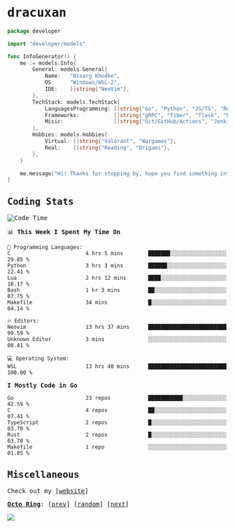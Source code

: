 <!-- Banner -->
<!--
<img src="https://i.imgur.com/mz4ym1F.png" style="max-height:550px"/>
-->


<samp>
	
<!-- Coded Intro -->
	
# dracuxan

```go
package developer

import "developer/models"

func InfoGenerator() {
	me := models.Info{
		General: models.General{
			Name:   "Nisarg Khodke",
			OS:     "Windows/WSL-2",
			IDE:    []string{"NeoVim"},
		},
		TechStack: models.TechStack{
			LanguagesProgramming: []string{"Go", "Python", "JS/TS", "Rust", "C"},
			Frameworks: 	      []string{"gRPC", "fiber", "flask", "React.js", "Next.js"},
			Misic:                []string{"Git/GitHub/Actions", "Jenkins", "Docker"},
		},
		Hobbies: models.Hobbies{
			Virtual: []string{"Valorant", "Wargames"},
			Real:    []string{"Reading", "Origami"},
		},		
	}

	me.message("Hi! Thanks for stopping by, hope you find something interesting!") 
}
```

## Coding Stats


<!--START_SECTION:waka-->
![Code Time](http://img.shields.io/badge/Code%20Time-135%20hrs%2058%20mins-blue)

📊 **This Week I Spent My Time On** 

```text
💬 Programming Languages: 
C                        4 hrs 5 mins        ███████░░░░░░░░░░░░░░░░░░   29.85 % 
Python                   3 hrs 3 mins        ██████░░░░░░░░░░░░░░░░░░░   22.41 % 
Lua                      2 hrs 12 mins       ████░░░░░░░░░░░░░░░░░░░░░   16.17 % 
Bash                     1 hr 3 mins         ██░░░░░░░░░░░░░░░░░░░░░░░   07.75 % 
Makefile                 34 mins             █░░░░░░░░░░░░░░░░░░░░░░░░   04.14 % 

🔥 Editors: 
Neovim                   13 hrs 37 mins      █████████████████████████   99.59 % 
Unknown Editor           3 mins              ░░░░░░░░░░░░░░░░░░░░░░░░░   00.41 % 

💻 Operating System: 
WSL                      13 hrs 40 mins      █████████████████████████   100.00 % 
```

**I Mostly Code in Go** 

```text
Go                       23 repos            ███████████░░░░░░░░░░░░░░   42.59 % 
C                        4 repos             ██░░░░░░░░░░░░░░░░░░░░░░░   07.41 % 
TypeScript               2 repos             █░░░░░░░░░░░░░░░░░░░░░░░░   03.70 % 
Rust                     2 repos             █░░░░░░░░░░░░░░░░░░░░░░░░   03.70 % 
Makefile                 1 repo              ░░░░░░░░░░░░░░░░░░░░░░░░░   01.85 % 
```




<!--END_SECTION:waka-->

## Miscellaneous

Check out my [[website](https://bynisarg.in/)]

[**Octo Ring**](https://octo-ring.com/):
[[prev](https://octo-ring.com/p/dracuxan/prev)]  [[random](https://octo-ring.com/p/dracuxan/random)]  [[next](https://octo-ring.com/p/dracuxan/next)]

![](https://komarev.com/ghpvc/?username=dracuxan&style=flat-square)

</samp>
